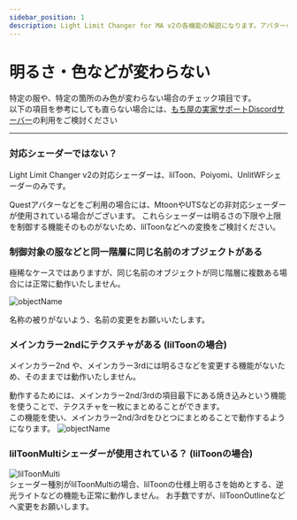 ```yaml
---
sidebar_position: 1
description: Light Limit Changer for MA v2の各機能の解説になります。アバターの明るさに関わるパラメーターや、色温度・彩度調節機能の有効化など詳細に設定が可能です。
---
```


# 明るさ・色などが変わらない

特定の服や、特定の箇所のみ色が変わらない場合のチェック項目です。  
以下の項目を参考にしても直らない場合には、[もち屋の実家サポートDiscordサーバー](https://discord.com/invite/aR383QA3nf)の利用をご検討ください

----

### 対応シェーダーではない？

Light Limit Changer v2の対応シェーダーは、lilToon、Poiyomi、UnlitWFシェーダーのみです。  

Questアバターなどをご利用の場合には、MtoonやUTSなどの非対応シェーダーが使用されている場合がございます。
これらシェーダーは明るさの下限や上限を制御する機能そのものがないため、lilToonなどへの変換をご検討ください。

### 制御対象の服などと同一階層に同じ名前のオブジェクトがある

極稀なケースではありますが、同じ名前のオブジェクトが同じ階層に複数ある場合には正常に動作いたしません。  

![objectName](/img/docs/v2/discription/faq/v2-faq-objectname.png)

名称の被りがないよう、名前の変更をお願いいたします。  

### メインカラー2ndにテクスチャがある (lilToonの場合)

メインカラー2nd や、メインカラー3rdには明るさなどを変更する機能がないため、そのままでは動作いたしません。

動作するためには、メインカラー2nd/3rdの項目最下にある焼き込みという機能を使うことで、テクスチャを一枚にまとめることができます。  
この機能を使い、メインカラー2nd/3rdをひとつにまとめることで動作するようになります。
![objectName](/img/docs/v2/discription/faq/v2-faq-color2nd.png)

### lilToonMultiシェーダーが使用されている？ (lilToonの場合)

![lilToonMulti](/img/docs/v2/discription/faq/v2-faq-shaderlilmulti.png)  
シェーダー種別がlilToonMultiの場合、lilToonの仕様上明るさを始めとする、逆光ライトなどの機能も正常に動作しません。 
お手数ですが、lilToonOutlineなどへ変更をお願いします。


